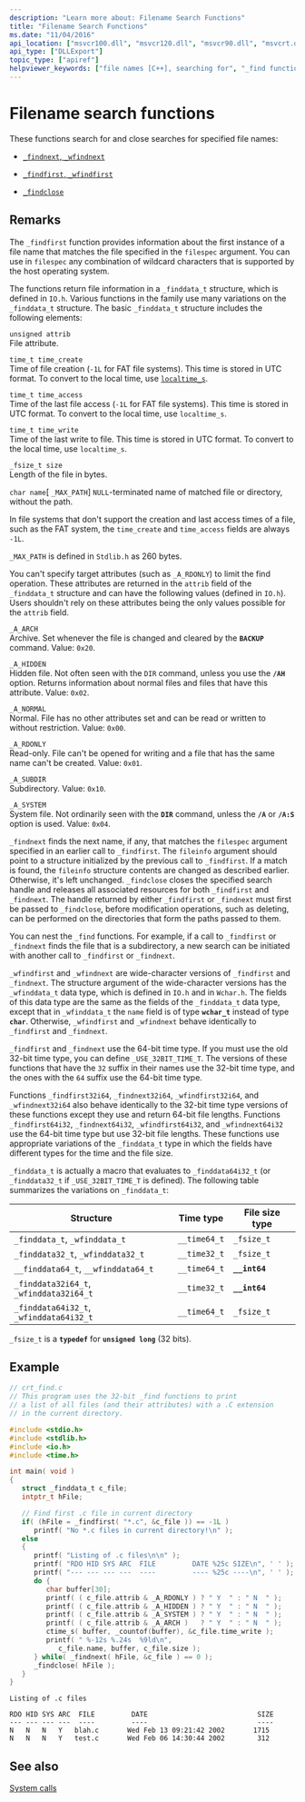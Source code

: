 ```yaml
---
description: "Learn more about: Filename Search Functions"
title: "Filename Search Functions"
ms.date: "11/04/2016"
api_location: ["msvcr100.dll", "msvcr120.dll", "msvcr90.dll", "msvcrt.dll", "msvcr80.dll", "msvcr110.dll", "msvcr110_clr0400.dll"]
api_type: ["DLLExport"]
topic_type: ["apiref"]
helpviewer_keywords: ["file names [C++], searching for", "_find function", "wfind function", "find function", "_wfind function"]
---
```

# Filename search functions

These functions search for and close searches for specified file names:

- [`_findnext`, `_wfindnext`](./reference/findnext-functions.md)

- [`_findfirst`, `_wfindfirst`](./reference/findfirst-functions.md)

- [`_findclose`](./reference/findclose.md)

## Remarks

The `_findfirst` function provides information about the first instance of a file name that matches the file specified in the `filespec` argument. You can use in `filespec` any combination of wildcard characters that is supported by the host operating system.

The functions return file information in a `_finddata_t` structure, which is defined in `IO.h`. Various functions in the family use many variations on the `_finddata_t` structure. The basic `_finddata_t` structure includes the following elements:

`unsigned attrib`\
File attribute.

`time_t time_create`\
Time of file creation (`-1L` for FAT file systems). This time is stored in UTC format. To convert to the local time, use [`localtime_s`](./reference/localtime-s-localtime32-s-localtime64-s.md).

`time_t time_access`\
Time of the last file access (`-1L` for FAT file systems). This time is stored in UTC format. To convert to the local time, use `localtime_s`.

`time_t time_write`\
Time of the last write to file. This time is stored in UTC format. To convert to the local time, use `localtime_s`.

`_fsize_t size`\
Length of the file in bytes.

`char name`[ `_MAX_PATH`]
`NULL`-terminated name of matched file or directory, without the path.

In file systems that don't support the creation and last access times of a file, such as the FAT system, the `time_create` and `time_access` fields are always `-1L`.

`_MAX_PATH` is defined in `Stdlib.h` as 260 bytes.

You can't specify target attributes (such as `_A_RDONLY`) to limit the find operation. These attributes are returned in the `attrib` field of the `_finddata_t` structure and can have the following values (defined in `IO.h`). Users shouldn't rely on these attributes being the only values possible for the `attrib` field.

`_A_ARCH`\
Archive. Set whenever the file is changed and cleared by the **`BACKUP`** command. Value: `0x20`.

`_A_HIDDEN`\
Hidden file. Not often seen with the `DIR` command, unless you use the **`/AH`** option. Returns information about normal files and files that have this attribute. Value: `0x02`.

`_A_NORMAL`\
Normal. File has no other attributes set and can be read or written to without restriction. Value: `0x00`.

`_A_RDONLY`\
Read-only. File can't be opened for writing and a file that has the same name can't be created. Value: `0x01`.

`_A_SUBDIR`\
Subdirectory. Value: `0x10`.

`_A_SYSTEM`\
System file. Not ordinarily seen with the **`DIR`** command, unless the **`/A`** or **`/A:S`** option is used. Value: `0x04`.

`_findnext` finds the next name, if any, that matches the `filespec` argument specified in an earlier call to `_findfirst`. The `fileinfo` argument should point to a structure initialized by the previous call to `_findfirst`. If a match is found, the `fileinfo` structure contents are changed as described earlier. Otherwise, it's left unchanged. `_findclose` closes the specified search handle and releases all associated resources for both `_findfirst` and `_findnext`. The handle returned by either `_findfirst` or `_findnext` must first be passed to `_findclose`, before modification operations, such as deleting, can be performed on the directories that form the paths passed to them.

You can nest the `_find` functions. For example, if a call to `_findfirst` or `_findnext` finds the file that is a subdirectory, a new search can be initiated with another call to `_findfirst` or `_findnext`.

`_wfindfirst` and `_wfindnext` are wide-character versions of `_findfirst` and `_findnext`. The structure argument of the wide-character versions has the `_wfinddata_t` data type, which is defined in `IO.h` and in `Wchar.h`. The fields of this data type are the same as the fields of the `_finddata_t` data type, except that in `_wfinddata_t` the `name` field is of type **`wchar_t`** instead of type **`char`**. Otherwise, `_wfindfirst` and `_wfindnext` behave identically to `_findfirst` and `_findnext`.

`_findfirst` and `_findnext` use the 64-bit time type. If you must use the old 32-bit time type, you can define `_USE_32BIT_TIME_T`. The versions of these functions that have the `32` suffix in their names use the 32-bit time type, and the ones with the `64` suffix use the 64-bit time type.

Functions `_findfirst32i64`, `_findnext32i64`, `_wfindfirst32i64`, and `_wfindnext32i64` also behave identically to the 32-bit time type versions of these functions except they use and return 64-bit file lengths. Functions `_findfirst64i32`, `_findnext64i32`, `_wfindfirst64i32`, and `_wfindnext64i32` use the 64-bit time type but use 32-bit file lengths. These functions use appropriate variations of the `_finddata_t` type in which the fields have different types for the time and the file size.

`_finddata_t` is actually a macro that evaluates to `_finddata64i32_t` (or `_finddata32_t` if `_USE_32BIT_TIME_T` is defined). The following table summarizes the variations on `_finddata_t`:

|Structure|Time type|File size type|
|---------------|---------------|--------------------|
|`_finddata_t`, `_wfinddata_t`|`__time64_t`|`_fsize_t`|
|`_finddata32_t`, `_wfinddata32_t`|`__time32_t`|`_fsize_t`|
|`__finddata64_t`, `__wfinddata64_t`|`__time64_t`|**`__int64`**|
|`_finddata32i64_t`, `_wfinddata32i64_t`|`__time32_t`|**`__int64`**|
|`_finddata64i32_t`, `_wfinddata64i32_t`|`__time64_t`|`_fsize_t`|

`_fsize_t` is a **`typedef`** for **`unsigned long`** (32 bits).

## Example

```c
// crt_find.c
// This program uses the 32-bit _find functions to print
// a list of all files (and their attributes) with a .C extension
// in the current directory.

#include <stdio.h>
#include <stdlib.h>
#include <io.h>
#include <time.h>

int main( void )
{
   struct _finddata_t c_file;
   intptr_t hFile;

   // Find first .c file in current directory
   if( (hFile = _findfirst( "*.c", &c_file )) == -1L )
      printf( "No *.c files in current directory!\n" );
   else
   {
      printf( "Listing of .c files\n\n" );
      printf( "RDO HID SYS ARC  FILE         DATE %25c SIZE\n", ' ' );
      printf( "--- --- --- ---  ----         ---- %25c ----\n", ' ' );
      do {
         char buffer[30];
         printf( ( c_file.attrib & _A_RDONLY ) ? " Y  " : " N  " );
         printf( ( c_file.attrib & _A_HIDDEN ) ? " Y  " : " N  " );
         printf( ( c_file.attrib & _A_SYSTEM ) ? " Y  " : " N  " );
         printf( ( c_file.attrib & _A_ARCH )   ? " Y  " : " N  " );
         ctime_s( buffer, _countof(buffer), &c_file.time_write );
         printf( " %-12s %.24s  %9ld\n",
            c_file.name, buffer, c_file.size );
      } while( _findnext( hFile, &c_file ) == 0 );
      _findclose( hFile );
   }
}
```

```Output
Listing of .c files

RDO HID SYS ARC  FILE         DATE                           SIZE
--- --- --- ---  ----         ----                           ----
N   N   N   Y   blah.c       Wed Feb 13 09:21:42 2002       1715
N   N   N   Y   test.c       Wed Feb 06 14:30:44 2002        312
```

## See also

[System calls](./system-calls.md)

